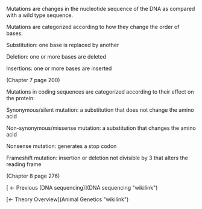 Mutations are changes in the nucleotide sequence of the DNA as compared
with a wild type sequence.

Mutations are categorized according to how they change the order of
bases:

Substitution: one base is replaced by another

Deletion: one or more bases are deleted

Insertions: one or more bases are inserted

(Chapter 7 page 200)

Mutations in coding sequences are categorized according to their effect
on the protein:

Synonymous/silent mutation: a substitution that does not change the
amino acid

Non-synonymous/missense mutation: a substitution that changes the amino
acid

Nonsense mutation: generates a stop codon

Frameshift mutation: insertion or deletion not divisible by 3 that
alters the reading frame

(Chapter 8 page 276)

[ ← Previous (DNA sequencing)](DNA sequencing "wikilink")

[← Theory Overview](Animal Genetics "wikilink")

